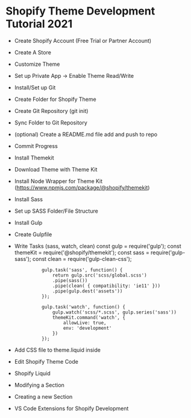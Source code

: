# Shopify Theme Development Tutorial 2021

- Create Shopify Account (Free Trial or Partner Account)
- Create A Store
- Customize Theme
- Set up Private App -> Enable Theme Read/Write

- Install/Set up Git
- Create Folder for Shopify Theme
- Create Git Repository (git init)
- Sync Folder to Git Repository
- (optional) Create a README.md file add and push to repo
- Commit Progress

- Install Themekit
- Download Theme with Theme Kit
- Install Node Wrapper for Theme Kit (https://www.npmjs.com/package/@shopify/themekit)

- Install Sass
- Set up SASS Folder/File Structure

- Install Gulp
- Create Gulpfile
- Write Tasks (sass, watch, clean)
                const gulp = require('gulp');
                const themeKit = require('@shopify/themekit');
                const sass = require('gulp-sass');
                const clean = require('gulp-clean-css');

                gulp.task('sass', function() {
                    return gulp.src('scss/global.scss')
                    .pipe(sass())
                    .pipe(clean( { compatibility: 'ie11' }))
                    .pipe(gulp.dest('assets'))
                });

                gulp.task('watch', function() {
                    gulp.watch('scss/*.scss', gulp.series('sass'))
                    themeKit.command('watch', {
                        allowLive: true,
                        env: 'development'
                    })
                });
- Add CSS file to theme.liquid inside <head>

- Edit Shopify Theme Code
- Shopify Liquid
- Modifying a Section
- Creating a new Section

- VS Code Extensions for Shopify Development